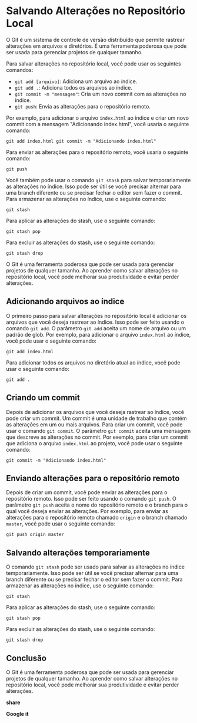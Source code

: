 # Salvando Alterações no Repositório Local

O Git é um sistema de controle de versão distribuído que permite rastrear alterações em arquivos e diretórios. É uma ferramenta poderosa que pode ser usada para gerenciar projetos de qualquer tamanho.

Para salvar alterações no repositório local, você pode usar os seguintes comandos:

- `git add [arquivo]`: Adiciona um arquivo ao índice.
- `git add .`: Adiciona todos os arquivos ao índice.
- `git commit -m "mensagem"`: Cria um novo commit com as alterações no índice.
- `git push`: Envia as alterações para o repositório remoto.

Por exemplo, para adicionar o arquivo `index.html` ao índice e criar um novo commit com a mensagem "Adicionando index.html", você usaria o seguinte comando:

`git add index.html
git commit -m "Adicionando index.html"`

Para enviar as alterações para o repositório remoto, você usaria o seguinte comando:

`git push`

Você também pode usar o comando `git stash` para salvar temporariamente as alterações no índice. Isso pode ser útil se você precisar alternar para uma branch diferente ou se precisar fechar o editor sem fazer o commit. Para armazenar as alterações no índice, use o seguinte comando:

`git stash`

Para aplicar as alterações do stash, use o seguinte comando:

`git stash pop`

Para excluir as alterações do stash, use o seguinte comando:

`git stash drop`

O Git é uma ferramenta poderosa que pode ser usada para gerenciar projetos de qualquer tamanho. Ao aprender como salvar alterações no repositório local, você pode melhorar sua produtividade e evitar perder alterações.

## **Adicionando arquivos ao índice**

O primeiro passo para salvar alterações no repositório local é adicionar os arquivos que você deseja rastrear ao índice. Isso pode ser feito usando o comando `git add`. O parâmetro `git add` aceita um nome de arquivo ou um padrão de glob. Por exemplo, para adicionar o arquivo `index.html` ao índice, você pode usar o seguinte comando:

`git add index.html`

Para adicionar todos os arquivos no diretório atual ao índice, você pode usar o seguinte comando:

`git add .`

## **Criando um commit**

Depois de adicionar os arquivos que você deseja rastrear ao índice, você pode criar um commit. Um commit é uma unidade de trabalho que contém as alterações em um ou mais arquivos. Para criar um commit, você pode usar o comando `git commit`. O parâmetro `git commit` aceita uma mensagem que descreve as alterações no commit. Por exemplo, para criar um commit que adiciona o arquivo `index.html` ao projeto, você pode usar o seguinte comando:

`git commit -m "Adicionando index.html"`

## **Enviando alterações para o repositório remoto**

Depois de criar um commit, você pode enviar as alterações para o repositório remoto. Isso pode ser feito usando o comando `git push`. O parâmetro `git push` aceita o nome do repositório remoto e o branch para o qual você deseja enviar as alterações. Por exemplo, para enviar as alterações para o repositório remoto chamado `origin` e o branch chamado `master`, você pode usar o seguinte comando:

`git push origin master`

## **Salvando alterações temporariamente**

O comando `git stash` pode ser usado para salvar as alterações no índice temporariamente. Isso pode ser útil se você precisar alternar para uma branch diferente ou se precisar fechar o editor sem fazer o commit. Para armazenar as alterações no índice, use o seguinte comando:

`git stash`

Para aplicar as alterações do stash, use o seguinte comando:

`git stash pop`

Para excluir as alterações do stash, use o seguinte comando:

`git stash drop`

## **Conclusão**

O Git é uma ferramenta poderosa que pode ser usada para gerenciar projetos de qualquer tamanho. Ao aprender como salvar alterações no repositório local, você pode melhorar sua produtividade e evitar perder alterações.

**share**

**Google it**